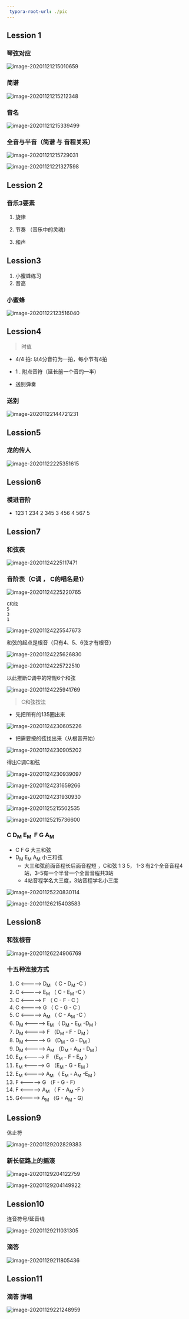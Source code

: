 ```yaml
---
 typora-root-url: ./pic
---
```


 

## Lession 1

### 琴弦对应

![image-20201121215010659](./pic/image-20201121215010659.png)



### 简谱

![image-20201121215212348](./pic/image-20201121215212348.png)



### 音名

![image-20201121215339499](./pic/image-20201121215339499.png)



### 全音与半音（简谱 与 音程关系）

![image-20201121215729031](./pic/image-20201121215729031.png)



![image-20201121221327598](./pic/image-20201121221327598.png) 



## Lession 2



### 音乐3要素 

1. 旋律

2. 节奏 （音乐中的灵魂）

3. 和声



## Lession3

1.  小蜜蜂练习
2. 音高

### 小蜜蜂

![image-20201122123516040](./pic/image-20201122123516040.png)



## Lession4

> 时值

* 4/4 拍: 以4分音符为一拍，每小节有4拍 

* 1 .  附点音符（延长前一个音的一半） 
* 送别弹奏

### 送别

![image-20201122144721231](./pic/image-20201122144721231.png)



## Lession5  

### 龙的传人

![image-20201122225351615](./pic/image-20201122225351615.png)



## Lession6

### 模进音阶

* 123 1 234 2 345 3 456 4 567 5



## Lession7

### 和弦表

![image-20201124225117471](./pic/image-20201124225117471.png)

### 音阶表（C调 ， C的唱名是1）

![image-20201124225220765](./pic/image-20201124225220765.png)

```
C和弦
5
3
1
```

![image-20201124225547673](./pic/image-20201124225547673.png)



和弦的起点是根音（只有4、5、6弦才有根音）

![image-20201124225626830](./pic/image-20201124225626830.png)



![image-20201124225722510](./pic/image-20201124225722510.png)

以此推断C调中的常规6个和弦

![image-20201124225941769](./pic/image-20201124225941769.png)

> C和弦按法

* 先把所有的135圈出来

![image-20201124230605226](./pic/image-20201124230605226.png)

* 把需要按的弦找出来（从根音开始）

![image-20201124230905202](./pic/image-20201124230905202.png)

得出C调C和弦

![image-20201124230939097](./pic/image-20201124230939097.png)





![image-20201124231659266](./pic/image-20201124231659266.png)





![image-20201124231930930](./pic/image-20201124231930930.png)



![image-20201125215502535](./pic/image-20201125215502535.png)

![image-20201125215736600](./pic/image-20201125215736600.png)



### C     D<sub>M</sub>     E<sub>M </sub>  F     G     A<sub>M</sub> 

* C F G 大三和弦
* D<sub>M</sub>  E<sub>M</sub>  A<sub>M</sub> 小三和弦
  * 大三和弦前面音程长后面音程短 ，C和弦 1 3 5， 1-3 有2个全音音程4站，3-5有一个半音一个全音音程共3站 
  * 4站音程学名大三度，3站音程学名小三度

![image-20201125220830114](./pic/image-20201125220830114.png)



![image-20201126215403583](./pic/image-20201126215403583.png)



## Lession8

### 和弦根音

![image-20201126224906769](./pic/image-20201126224906769.png)

### 十五种连接方式

1.  C <-----> D<sub>M</sub>      （ C - D<sub>M</sub> -C ）
2.  C <-----> E<sub>M</sub>       （ C - E<sub>M</sub> -C ）
3.  C <-----> F          （ C - F - C ）
4.  C <-----> G         （ C - G - C ）
5.  C <-----> A<sub>M</sub>        （ C - A<sub>M</sub> -C ）
6.  D<sub>M</sub> <-----> E<sub>M</sub>      （ D<sub>M</sub> - E<sub>M</sub> -D<sub>M</sub> ）
7.  D<sub>M</sub> <-----> F        （D<sub>M</sub> - F - D<sub>M</sub> ）
8.  D<sub>M</sub> <-----> G        （D<sub>M</sub> - G - D<sub>M</sub> ）
9.  D<sub>M</sub> <-----> A<sub>M</sub>      （D<sub>M</sub> - A<sub>M</sub> -  D<sub>M</sub> ）
10.  E<sub>M</sub> <-----> F          （E<sub>M</sub> - F - E<sub>M</sub> ）  
11.  E<sub>M</sub> <-----> G          （E<sub>M</sub> - G - E<sub>M</sub> ）
12.  E<sub>M</sub> <-----> A<sub>M</sub>      （ E<sub>M</sub> - A<sub>M</sub> -E<sub>M</sub> ）
13.  F <-----> G           （F - G - F）
14.  F <-----> A<sub>M</sub>        （ F - A<sub>M</sub> -F ）
15.  G<-----> A<sub>M</sub>           （G - A<sub>M</sub> - G）



## Lession9

休止符

![image-20201129202829383](/image-20201129202829383.png)



### 新长征路上的摇滚

![image-20201129204122759](/image-20201129204122759.png)

![image-20201129204149922](/image-20201129204149922.png)



## Lession10

连音符号/延音线

![image-20201129211031305](/image-20201129211031305.png)

### 滴答

![image-20201129211805436](/image-20201129211805436.png)

 

## Lession11

### 滴答 弹唱

![image-20201129221248959](/image-20201129221248959.png)